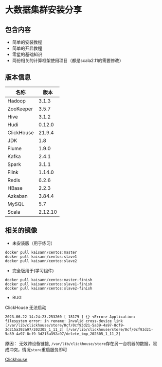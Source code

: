 # 大数据集群安装分享

## 包含内容

- 简单的安装教程
- 简单的开启教程
- 零星的基础知识
- 两份相关的计算框架使用项目（都是scala2.11的需要修改）

## 版本信息 
| 名称      | 版本    |
|----------|---------|
| Hadoop   | 3.1.3   |
| ZooKeeper | 3.5.7   |
| Hive     | 3.1.2   |
| Hudi     | 0.12.0  |
| ClickHouse| 21.9.4  |
| JDK       | 1.8     |
| Flume    | 1.9.0   |
| Kafka    | 2.4.1   |
| Spark    | 3.1.1   |
| Flink    | 1.14.0  |
| Redis    | 6.2.6   |
| HBase    | 2.2.3   |
| Azkaban  | 3.84.4  |
| MySQL    | 5.7     |
| Scala    | 2.12.10 |

## 相关的镜像

- 未安装版（用于练习）

```shell
docker pull kaisann/centos:master
docker pull kaisann/centos:slave1
docker pull kaisann/centos:slave2
```

- 完全版用于(学习组件)

```shell
docker pull kaisann/centos:master-finish
docker pull kaisann/centos:slave1-finish
docker pull kaisann/centos:slave2-finish
```

- BUG

ClickHouse 无法启动

```text
2023.06.22 14:24:23.253260 [ 18179 ] {} <Error> Application: filesystem error: in rename: Invalid cross-device link [/var/lib/clickhouse/store/0cf/0cf93d21-5a39-4a97-8cf9-3d215a392a97/202305_1_11_2] [/var/lib/clickhouse/store/0cf/0cf93d21-5a39-4a97-8cf9-3d215a392a97/delete_tmp_202305_1_11_2]
```
原因：
无效跨设备链接, `/var/lib/clickhouse/store`存在另一台机器的数据，照成冲突，情况`store`重启服务即可


[Clickhouse](https://blog.csdn.net/weixin_45912745/article/details/121982209)

